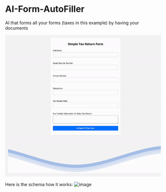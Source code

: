 # AI-Form-AutoFiller
AI that forms all your forms (taxes in this example) by having your documents

![](AI_form_fill.gif)

Here is the schema how it works:
![image](https://github.com/sinanazeri/AI-Form-AutoFiller/assets/121966646/0b025575-8b40-4670-94c5-5da46ddf45f3)

